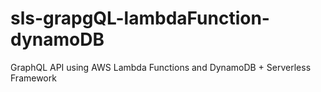 # sls-grapgQL-lambdaFunction-dynamoDB
GraphQL API using AWS Lambda Functions and DynamoDB + Serverless Framework
